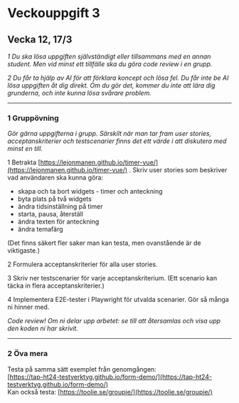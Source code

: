 # Veckouppgift 3

## Vecka 12, 17/3

*1 Du ska lösa uppgiften självständigt eller tillsammans med en annan student. Men vid minst ett tillfälle ska du göra code review i en grupp.*

*2 Du får ta hjälp av AI för att förklara koncept och lösa fel. Du får inte be AI lösa uppgiften åt dig direkt. Om du gör det, kommer du inte att lära dig grunderna, och inte kunna lösa svårare problem.*

---

### 1 Gruppövning

*Gör gärna uppgifterna i grupp. Särskilt när man tar fram user stories, acceptanskriterier och testscenarier finns det ett värde i att diskutera med minst en till.*

1 Betrakta [https://lejonmanen.github.io/timer-vue/](https://lejonmanen.github.io/timer-vue/) . Skriv user stories som beskriver vad användaren ska kunna göra:

* skapa och ta bort widgets \- timer och anteckning  
* byta plats på två widgets  
* ändra tidsinställning på timer  
* starta, pausa, återställ  
* ändra texten för anteckning  
* ändra temafärg

(Det finns säkert fler saker man kan testa, men ovanstående är de viktigaste.)

2 Formulera acceptanskriterier för alla user stories.

3 Skriv ner testscenarier för varje acceptanskriterium. (Ett scenario kan täcka in flera acceptanskriterier.)

4 Implementera E2E-tester i Playwright för utvalda scenarier. Gör så många ni hinner med.

*Code review\! Om ni delar upp arbetet: se till att återsamlas och visa upp den koden ni har skrivit.*

---

### 2 Öva mera

Testa på samma sätt exemplet från genomgången:  
[https://tap-ht24-testverktyg.github.io/form-demo/](https://tap-ht24-testverktyg.github.io/form-demo/)  
Kan också testa: [https://toolie.se/groupie/](https://toolie.se/groupie/)  
